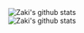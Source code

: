<div align="center"><img align="center" src="https://github-readme-stats.vercel.app/api?username=ZakiBonnor&show_icons=true&theme=dracula&line_height=27" alt="Zaki's github stats"/></div>
<div align="center"><img align="center" src="[![@zakibonnor's Holopin board](https://holopin.io/api/user/board?user=zakibonnor)](https://holopin.io/@zakibonnor)
" alt="Zaki's github stats"/></div>
